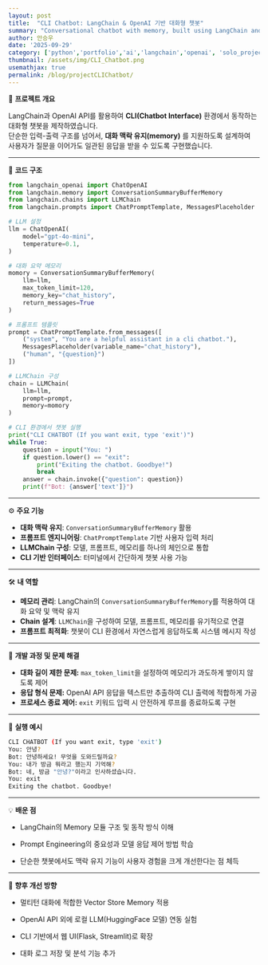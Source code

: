 ```yaml
---
layout: post
title:  "CLI Chatbot: LangChain & OpenAI 기반 대화형 챗봇"
summary: "Conversational chatbot with memory, built using LangChain and OpenAI API"
author: 안승우
date: '2025-09-29'
category: ['python','portfolio','ai','langchain','openai', 'solo_project']
thumbnail: /assets/img/CLI_Chatbot.png
usemathjax: true
permalink: /blog/projectCLIChatbot/
---
```


📝 **프로젝트 개요**

LangChain과 OpenAI API를 활용하여 **CLI(Chatbot Interface)** 환경에서 동작하는 대화형 챗봇을 제작하였습니다.  
단순한 입력-출력 구조를 넘어서, **대화 맥락 유지(memory)** 를 지원하도록 설계하여  
사용자가 질문을 이어가도 일관된 응답을 받을 수 있도록 구현했습니다.  

---

📂 **코드 구조**
```py
from langchain_openai import ChatOpenAI
from langchain.memory import ConversationSummaryBufferMemory
from langchain.chains import LLMChain
from langchain.prompts import ChatPromptTemplate, MessagesPlaceholder

# LLM 설정
llm = ChatOpenAI(
    model="gpt-4o-mini",
    temperature=0.1,
)

# 대화 요약 메모리
momory = ConversationSummaryBufferMemory(
    llm=llm,
    max_token_limit=120,
    memory_key="chat_history",
    return_messages=True
)

# 프롬프트 템플릿
prompt = ChatPromptTemplate.from_messages([
    ("system", "You are a helpful assistant in a cli chatbot."),
    MessagesPlaceholder(variable_name="chat_history"),
    ("human", "{question}")
])

# LLMChain 구성
chain = LLMChain(
    llm=llm,
    prompt=prompt,
    memory=momory
)

# CLI 환경에서 챗봇 실행
print("CLI CHATBOT (If you want exit, type 'exit')")
while True:
    question = input("You: ")
    if question.lower() == "exit":
        print("Exiting the chatbot. Goodbye!")
        break
    answer = chain.invoke({"question": question})
    print(f"Bot: {answer['text']}")
```

---

⚙️ **주요 기능**

- **대화 맥락 유지**: `ConversationSummaryBufferMemory` 활용  
- **프롬프트 엔지니어링**: `ChatPromptTemplate` 기반 사용자 입력 처리  
- **LLMChain 구성**: 모델, 프롬프트, 메모리를 하나의 체인으로 통합  
- **CLI 기반 인터페이스**: 터미널에서 간단하게 챗봇 사용 가능  

---

🛠️ **내 역할**

- **메모리 관리**: LangChain의 `ConversationSummaryBufferMemory`를 적용하여 대화 요약 및 맥락 유지  
- **Chain 설계**: `LLMChain`을 구성하여 모델, 프롬프트, 메모리를 유기적으로 연결  
- **프롬프트 최적화**: 챗봇이 CLI 환경에서 자연스럽게 응답하도록 시스템 메시지 작성  

---

🧩 **개발 과정 및 문제 해결**

- **대화 길이 제한 문제:** `max_token_limit`을 설정하여 메모리가 과도하게 쌓이지 않도록 제어  
- **응답 형식 문제:** OpenAI API 응답을 텍스트만 추출하여 CLI 출력에 적합하게 가공  
- **프로세스 종료 제어:** `exit` 키워드 입력 시 안전하게 루프를 종료하도록 구현  

---

🚀 **실행 예시**

```bash
CLI CHATBOT (If you want exit, type 'exit')
You: 안녕?
Bot: 안녕하세요! 무엇을 도와드릴까요?
You: 내가 방금 뭐라고 했는지 기억해?
Bot: 네, 방금 "안녕?"이라고 인사하셨습니다.
You: exit
Exiting the chatbot. Goodbye!
```

---

💡 **배운 점**

 - LangChain의 Memory 모듈 구조 및 동작 방식 이해

 - Prompt Engineering의 중요성과 모델 응답 제어 방법 학습

 - 단순한 챗봇에서도 맥락 유지 기능이 사용자 경험을 크게 개선한다는 점 체득

---

📌 **향후 개선 방향**

 - 멀티턴 대화에 적합한 Vector Store Memory 적용

 - OpenAI API 외에 로컬 LLM(HuggingFace 모델) 연동 실험

 - CLI 기반에서 웹 UI(Flask, Streamlit)로 확장

 - 대화 로그 저장 및 분석 기능 추가
